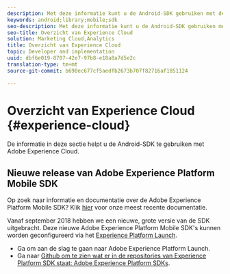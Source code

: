 ```yaml
---
description: Met deze informatie kunt u de Android-SDK gebruiken met de Adobe Experience Cloud.
keywords: android;library;mobile;sdk
seo-description: Met deze informatie kunt u de Android-SDK gebruiken met de Adobe Experience Cloud.
seo-title: Overzicht van Experience Cloud
solution: Marketing Cloud,Analytics
title: Overzicht van Experience Cloud
topic: Developer and implementation
uuid: dbf6e019-8707-42e7-97b8-e18a8a7d5e2c
translation-type: tm+mt
source-git-commit: b690ec677cf5aedfb2673b707f82716af1851124

---
```



# Overzicht van Experience Cloud {#experience-cloud}

De informatie in deze sectie helpt u de Android-SDK te gebruiken met Adobe Experience Cloud.

## Nieuwe release van Adobe Experience Platform Mobile SDK

Op zoek naar informatie en documentatie over de Adobe Experience Platform Mobile SDK? Klik [hier](https://aep-sdks.gitbook.io/docs/) voor onze meest recente documentatie.

Vanaf september 2018 hebben we een nieuwe, grote versie van de SDK uitgebracht. Deze nieuwe Adobe Experience Platform Mobile SDK&#39;s kunnen worden geconfigureerd via het [Experience Platform Launch](https://www.adobe.com/experience-platform/launch.html).

* Ga om aan de slag te gaan naar Adobe Experience Platform Launch.
* Ga naar [Github om te zien wat er in de repositories van Experience Platform SDK staat: Adobe Experience Platform SDKs](https://github.com/Adobe-Marketing-Cloud/acp-sdks).

